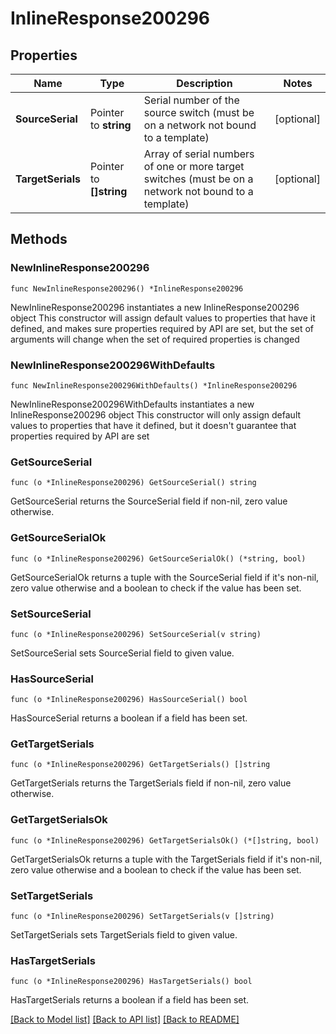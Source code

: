 # InlineResponse200296

## Properties

Name | Type | Description | Notes
------------ | ------------- | ------------- | -------------
**SourceSerial** | Pointer to **string** | Serial number of the source switch (must be on a network not bound to a template) | [optional] 
**TargetSerials** | Pointer to **[]string** | Array of serial numbers of one or more target switches (must be on a network not bound to a template) | [optional] 

## Methods

### NewInlineResponse200296

`func NewInlineResponse200296() *InlineResponse200296`

NewInlineResponse200296 instantiates a new InlineResponse200296 object
This constructor will assign default values to properties that have it defined,
and makes sure properties required by API are set, but the set of arguments
will change when the set of required properties is changed

### NewInlineResponse200296WithDefaults

`func NewInlineResponse200296WithDefaults() *InlineResponse200296`

NewInlineResponse200296WithDefaults instantiates a new InlineResponse200296 object
This constructor will only assign default values to properties that have it defined,
but it doesn't guarantee that properties required by API are set

### GetSourceSerial

`func (o *InlineResponse200296) GetSourceSerial() string`

GetSourceSerial returns the SourceSerial field if non-nil, zero value otherwise.

### GetSourceSerialOk

`func (o *InlineResponse200296) GetSourceSerialOk() (*string, bool)`

GetSourceSerialOk returns a tuple with the SourceSerial field if it's non-nil, zero value otherwise
and a boolean to check if the value has been set.

### SetSourceSerial

`func (o *InlineResponse200296) SetSourceSerial(v string)`

SetSourceSerial sets SourceSerial field to given value.

### HasSourceSerial

`func (o *InlineResponse200296) HasSourceSerial() bool`

HasSourceSerial returns a boolean if a field has been set.

### GetTargetSerials

`func (o *InlineResponse200296) GetTargetSerials() []string`

GetTargetSerials returns the TargetSerials field if non-nil, zero value otherwise.

### GetTargetSerialsOk

`func (o *InlineResponse200296) GetTargetSerialsOk() (*[]string, bool)`

GetTargetSerialsOk returns a tuple with the TargetSerials field if it's non-nil, zero value otherwise
and a boolean to check if the value has been set.

### SetTargetSerials

`func (o *InlineResponse200296) SetTargetSerials(v []string)`

SetTargetSerials sets TargetSerials field to given value.

### HasTargetSerials

`func (o *InlineResponse200296) HasTargetSerials() bool`

HasTargetSerials returns a boolean if a field has been set.


[[Back to Model list]](../README.md#documentation-for-models) [[Back to API list]](../README.md#documentation-for-api-endpoints) [[Back to README]](../README.md)


